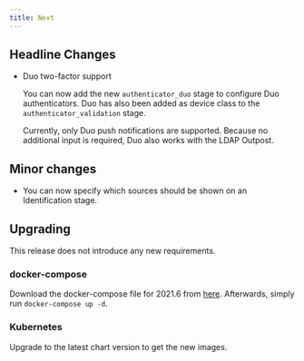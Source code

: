 ```yaml
---
title: Next
---
```


## Headline Changes

- Duo two-factor support

    You can now add the new `authenticator_duo` stage to configure Duo authenticators. Duo has also been added as device class to the `authenticator_validation` stage.

    Currently, only Duo push notifications are supported. Because no additional input is required, Duo also works with the LDAP Outpost.

## Minor changes

- You can now specify which sources should be shown on an Identification stage.

## Upgrading

This release does not introduce any new requirements.

### docker-compose

Download the docker-compose file for 2021.6 from [here](https://raw.githubusercontent.com/goauthentik/authentik/version-2021.6/docker-compose.yml). Afterwards, simply run `docker-compose up -d`.

### Kubernetes

Upgrade to the latest chart version to get the new images.
